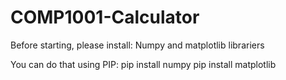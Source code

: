 # COMP1001-Calculator

Before starting, please install:
Numpy and matplotlib librariers

You can do that using PIP:
pip install numpy
pip install matplotlib
